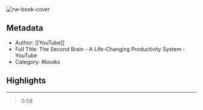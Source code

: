 ![rw-book-cover](https://i.ytimg.com/vi_webp/OP3dA2GcAh8/maxresdefault.webp)

## Metadata
- Author: [[YouTube]]
- Full Title: The Second Brain - A Life-Changing Productivity System - YouTube
- Category: #books

## Highlights
***

> 0:58

